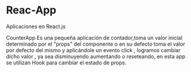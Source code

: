 # Reac-App
Aplicaciones en React.js

CounterApp
Es una pequeña aplicación de contador,toma un valor inicial determinado por el "props" del componente 
o en su defecto toma el valor por defecto del mismo y aplicándole un evento click , logramos cambiar dicho valor ,
ya sea disminuyendo aumentando o reseteando, en esta app se utilizan Hook para cambiar el estado de props.